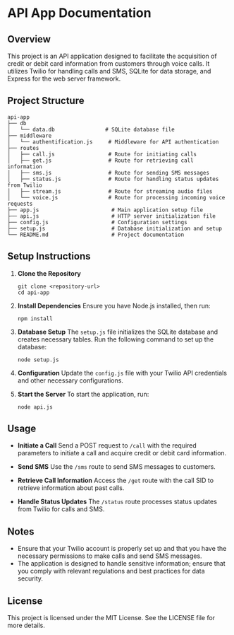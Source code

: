 # API App Documentation

## Overview
This project is an API application designed to facilitate the acquisition of credit or debit card information from customers through voice calls. It utilizes Twilio for handling calls and SMS, SQLite for data storage, and Express for the web server framework.

## Project Structure
```
api-app
├── db
│   └── data.db                # SQLite database file
├── middleware
│   └── authentification.js     # Middleware for API authentication
├── routes
│   ├── call.js                 # Route for initiating calls
│   ├── get.js                  # Route for retrieving call information
│   ├── sms.js                  # Route for sending SMS messages
│   ├── status.js               # Route for handling status updates from Twilio
│   ├── stream.js               # Route for streaming audio files
│   └── voice.js                # Route for processing incoming voice requests
├── app.js                       # Main application setup file
├── api.js                       # HTTP server initialization file
├── config.js                    # Configuration settings
├── setup.js                     # Database initialization and setup
└── README.md                    # Project documentation
```

## Setup Instructions
1. **Clone the Repository**
   ```
   git clone <repository-url>
   cd api-app
   ```

2. **Install Dependencies**
   Ensure you have Node.js installed, then run:
   ```
   npm install
   ```

3. **Database Setup**
   The `setup.js` file initializes the SQLite database and creates necessary tables. Run the following command to set up the database:
   ```
   node setup.js
   ```

4. **Configuration**
   Update the `config.js` file with your Twilio API credentials and other necessary configurations.

5. **Start the Server**
   To start the application, run:
   ```
   node api.js
   ```

## Usage
- **Initiate a Call**
  Send a POST request to `/call` with the required parameters to initiate a call and acquire credit or debit card information.

- **Send SMS**
  Use the `/sms` route to send SMS messages to customers.

- **Retrieve Call Information**
  Access the `/get` route with the call SID to retrieve information about past calls.

- **Handle Status Updates**
  The `/status` route processes status updates from Twilio for calls and SMS.

## Notes
- Ensure that your Twilio account is properly set up and that you have the necessary permissions to make calls and send SMS messages.
- The application is designed to handle sensitive information; ensure that you comply with relevant regulations and best practices for data security.

## License
This project is licensed under the MIT License. See the LICENSE file for more details.